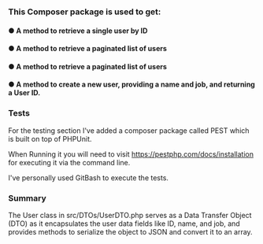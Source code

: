 ### This Composer package is used to get:






#### ● A method to retrieve a single user by ID
#### ● A method to retrieve a paginated list of users
#### ● A method to retrieve a paginated list of users
#### ● A method to create a new user, providing a name and job, and returning a User ID.



### Tests

For the testing section I've added a composer package called PEST which is built on top of PHPUnit.

When Running it you will need to visit https://pestphp.com/docs/installation for executing it via the command line.

I've personally used GitBash to execute the tests. 







### Summary 

The User class in src/DTOs/UserDTO.php serves as a Data Transfer Object (DTO) as it encapsulates the user data fields like ID, name, and job, and provides methods to serialize the object to JSON and convert it to an array.
